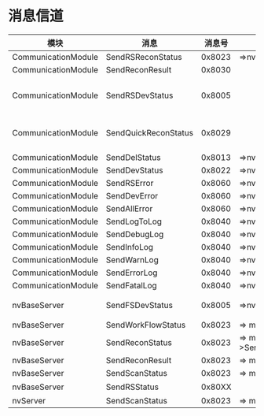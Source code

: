 # 消息信道

|        模块         |         消息         | 消息号  |                 子过程                  |            说明            |
| ------------------- | -------------------- | ------ | -------------------------------------- | -------------------------- |
| CommunicationModule | SendRSReconStatus    | 0x8023 | =>nvRBServer::ResponseGetReconState    |                            |
| CommunicationModule | SendReconResult      | 0x8030 |                                        |                            |
| CommunicationModule | SendRSDevStatus      | 0x8005 |                                        | 设备状态通知（0x8005）        |
| CommunicationModule | SendQuickReconStatus | 0x8029 |                                        | 返回实时重建状态通知(0x8029) |
| CommunicationModule | SendDelStatus        | 0x8013 | =>nvRBServer::PostResponse             |                            |
| CommunicationModule | SendDevStatus        | 0x8022 | =>nvTTServer::ResponseDeviceState      |                            |
| CommunicationModule | SendRSError          | 0x8060 | =>nvRBServer::ReportErrorMessage       |                            |
| CommunicationModule | SendDevError         | 0x8060 | =>nvRBServer::ReportErrorMessage       |                            |
| CommunicationModule | SendAllError         | 0x8060 | =>nvRBServer::ReportErrorMessage       |                            |
| CommunicationModule | SendLogToLog         | 0x8040 | =>nvRBServer::SendLog                  |                            |
| CommunicationModule | SendDebugLog         | 0x8040 | =>nvRBServer::SendLog                  |                            |
| CommunicationModule | SendInfoLog          | 0x8040 | =>nvRBServer::SendLog                  |                            |
| CommunicationModule | SendWarnLog          | 0x8040 | =>nvRBServer::SendLog                  |                            |
| CommunicationModule | SendErrorLog         | 0x8040 | =>nvRBServer::SendLog                  |                            |
| CommunicationModule | SendFatalLog         | 0x8040 | =>nvRBServer::SendLog                  |                            |
| nvBaseServer        | SendFSDevStatus      | 0x8005 | =>nvTTServer::ResponseDeviceState      | 设备状态通知0x8005          |
| nvBaseServer        | SendWorkFlowStatus   | 0x8023 | => m_pCommModule->SendDevState         |                            |
| nvBaseServer        | SendReconStatus      | 0x8023 | => m_pCommModule->SendQuickReconStatus | 重建进度                    |
| nvBaseServer        | SendReconResult      | 0x8023 | => m_pCommModule->SendReconState       |                            |
| nvBaseServer        | SendScanStatus       | 0x8023 | => m_pCommModule->NotifyScanState      |                            |
| nvBaseServer        | SendRSStatus         | 0x80XX |                                        | 空代码                     |
| nvServer            | SendScanStatus       | 0x8023 | => m_pCommModule->NotifyScanState      |                            |
















